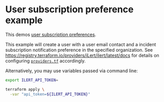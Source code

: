 # User subscription preference example

This demos [user subscription preferences](https://docs.ilert.com/getting-started/readme#notifications).

This example will create a user with a user email contact and a incident subscription notification preference in the specified organization. See https://registry.terraform.io/providers/iLert/ilert/latest/docs for details on configuring [`providers.tf`](./providers.tf) accordingly.

Alternatively, you may use variables passed via command line:

```sh
export ILERT_API_TOKEN=
```

```sh
terraform apply \
  -var "api_token=${ILERT_API_TOKEN}"
```

